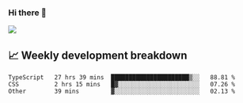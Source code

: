 ### Hi there 👋
<img align="center" src="https://github-readme-stats.vercel.app/api?username=Tumao727&show_icons=true&hide_title=true&theme=dracula" />


## 📈 Weekly development breakdown
<!--START_SECTION:waka-->

```text
TypeScript   27 hrs 39 mins  ██████████████████████▒░░   88.81 %
CSS          2 hrs 15 mins   █▓░░░░░░░░░░░░░░░░░░░░░░░   07.26 %
Other        39 mins         ▓░░░░░░░░░░░░░░░░░░░░░░░░   02.13 %
```

<!--END_SECTION:waka-->